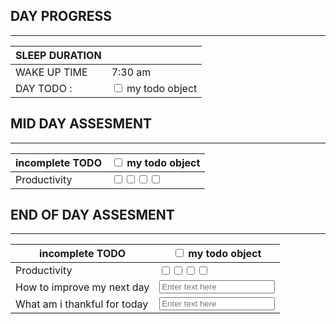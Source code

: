 ## DAY PROGRESS
---

| SLEEP DURATION |                                                                  |
| -------------- | ---------------------------------------------------------------- |
| WAKE UP TIME   | 7:30 am                                                          |
| DAY TODO :     | <input type="checkbox" unchecked id="7d22aewfdb"> my todo object |
## MID DAY ASSESMENT
---

| incomplete TODO | <input type="checkbox" unchecked id="7d224esafdczwdb"> my todo object                                                                                                                |
| --------------- | ------------------------------------------------------------------------------------------------------------------------------------------------------------------------------------ |
| Productivity    | <input type="checkbox" unchecked id="7d224a"><input type="checkbox" unchecked id="7d224b"><input type="checkbox" unchecked id="7d224c"><input type="checkbox" unchecked id="7d224d"> |
 ## END OF DAY ASSESMENT
---

| incomplete TODO              | <input type="checkbox" unchecked id="7d224esafdczwdb"> my todo object                                                                                                                |
| ---------------------------- | ------------------------------------------------------------------------------------------------------------------------------------------------------------------------------------ |
| Productivity                 | <input type="checkbox" unchecked id="7d224a"><input type="checkbox" unchecked id="7d224b"><input type="checkbox" unchecked id="7d224c"><input type="checkbox" unchecked id="7d224d"> |
| How to improve my next day   | <input type="text" placeholder="Enter text here" class="improveday-text">                                                                                                            |
| What am i thankful for today | <input type="text" placeholder="Enter text here" class= "thankfulday-text">                                                                                                          |
